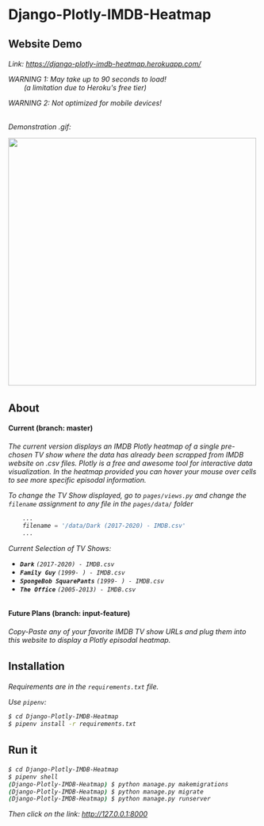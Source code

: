 <h1>Django-Plotly-IMDB-Heatmap</h1>

<h2>Website Demo</h2>
<h6>

Link: <a href="https://django-plotly-imdb-heatmap.herokuapp.com/">https://django-plotly-imdb-heatmap.herokuapp.com/</a>

WARNING 1: May take up to 90 seconds to load!<br>&nbsp;&nbsp;&nbsp;&nbsp;&nbsp;&nbsp;&nbsp; (a limitation due to Heroku's free tier)

WARNING 2: Not optimized for mobile devices!<br>&nbsp;&nbsp;&nbsp;&nbsp;&nbsp;&nbsp;&nbsp; 

Demonstration .gif:

<img src="Images/TheOfficePlotly.gif" width=500>

</h6>

<h2>About</h2>

<h4>Current (branch: master)</h4>
<h6>

The current version displays an IMDB Plotly heatmap of a single pre-chosen TV show where the data has already been scrapped from IMDB website on .csv files. Plotly is a free and awesome tool for interactive data visualization. In the heatmap provided you can hover your mouse over cells to see more specific episodal information.

To change the TV Show displayed, go to `pages/views.py` and change the `filename` assignment to any file in the `pages/data/` folder

```python
    ...
    filename = '/data/Dark (2017-2020) - IMDB.csv'
    ...
```

Current Selection of TV Shows:
- <strong>`Dark`</strong> `(2017-2020) - IMDB.csv`
- <strong>`Family Guy`</strong> `(1999- ) - IMDB.csv`
- <strong>`SpongeBob SquarePants`</strong> `(1999- ) - IMDB.csv`
- <strong>`The Office`</strong> `(2005-2013) - IMDB.csv`
</h6>

<h4>Future Plans (branch: input-feature)</h4>
<h6>

Copy-Paste any of your favorite IMDB TV show URLs and plug them into this website to display a Plotly episodal heatmap.
</h6>

<h2>Installation</h2>
<h6>

Requirements are in the `requirements.txt` file.

Use `pipenv`:

```bash
$ cd Django-Plotly-IMDB-Heatmap
$ pipenv install -r requirements.txt
```
</h6>

<h2>Run it</h2>
<h6>

```bash
$ cd Django-Plotly-IMDB-Heatmap
$ pipenv shell
(Django-Plotly-IMDB-Heatmap) $ python manage.py makemigrations
(Django-Plotly-IMDB-Heatmap) $ python manage.py migrate
(Django-Plotly-IMDB-Heatmap) $ python manage.py runserver
```
Then click on the link: <a href="http://127.0.0.1:8000">http://127.0.0.1:8000</a>
</h6>
